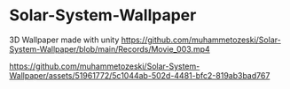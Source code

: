 # Solar-System-Wallpaper
3D Wallpaper made with unity
https://github.com/muhammetozeski/Solar-System-Wallpaper/blob/main/Records/Movie_003.mp4


https://github.com/muhammetozeski/Solar-System-Wallpaper/assets/51961772/5c1044ab-502d-4481-bfc2-819ab3bad767

